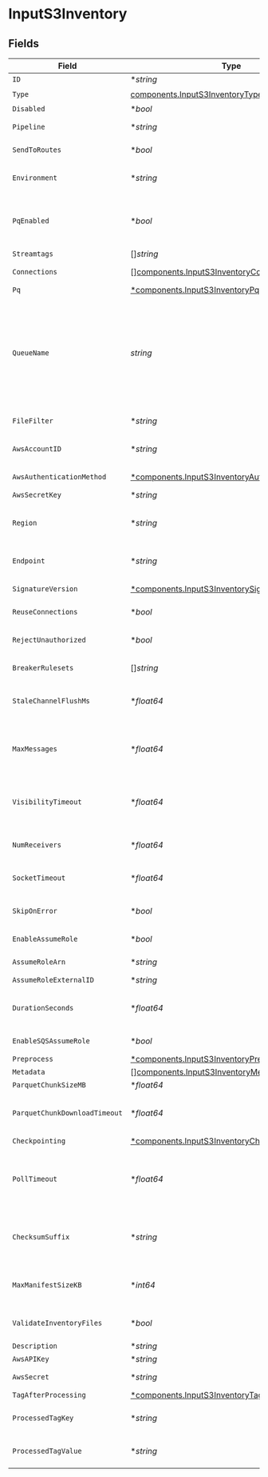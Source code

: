 # InputS3Inventory


## Fields

| Field                                                                                                                                                                                                                                                                                                                                                                                                                       | Type                                                                                                                                                                                                                                                                                                                                                                                                                        | Required                                                                                                                                                                                                                                                                                                                                                                                                                    | Description                                                                                                                                                                                                                                                                                                                                                                                                                 |
| --------------------------------------------------------------------------------------------------------------------------------------------------------------------------------------------------------------------------------------------------------------------------------------------------------------------------------------------------------------------------------------------------------------------------- | --------------------------------------------------------------------------------------------------------------------------------------------------------------------------------------------------------------------------------------------------------------------------------------------------------------------------------------------------------------------------------------------------------------------------- | --------------------------------------------------------------------------------------------------------------------------------------------------------------------------------------------------------------------------------------------------------------------------------------------------------------------------------------------------------------------------------------------------------------------------- | --------------------------------------------------------------------------------------------------------------------------------------------------------------------------------------------------------------------------------------------------------------------------------------------------------------------------------------------------------------------------------------------------------------------------- |
| `ID`                                                                                                                                                                                                                                                                                                                                                                                                                        | **string*                                                                                                                                                                                                                                                                                                                                                                                                                   | :heavy_minus_sign:                                                                                                                                                                                                                                                                                                                                                                                                          | Unique ID for this input                                                                                                                                                                                                                                                                                                                                                                                                    |
| `Type`                                                                                                                                                                                                                                                                                                                                                                                                                      | [components.InputS3InventoryType](../../models/components/inputs3inventorytype.md)                                                                                                                                                                                                                                                                                                                                          | :heavy_check_mark:                                                                                                                                                                                                                                                                                                                                                                                                          | N/A                                                                                                                                                                                                                                                                                                                                                                                                                         |
| `Disabled`                                                                                                                                                                                                                                                                                                                                                                                                                  | **bool*                                                                                                                                                                                                                                                                                                                                                                                                                     | :heavy_minus_sign:                                                                                                                                                                                                                                                                                                                                                                                                          | N/A                                                                                                                                                                                                                                                                                                                                                                                                                         |
| `Pipeline`                                                                                                                                                                                                                                                                                                                                                                                                                  | **string*                                                                                                                                                                                                                                                                                                                                                                                                                   | :heavy_minus_sign:                                                                                                                                                                                                                                                                                                                                                                                                          | Pipeline to process data from this Source before sending it through the Routes                                                                                                                                                                                                                                                                                                                                              |
| `SendToRoutes`                                                                                                                                                                                                                                                                                                                                                                                                              | **bool*                                                                                                                                                                                                                                                                                                                                                                                                                     | :heavy_minus_sign:                                                                                                                                                                                                                                                                                                                                                                                                          | Select whether to send data to Routes, or directly to Destinations.                                                                                                                                                                                                                                                                                                                                                         |
| `Environment`                                                                                                                                                                                                                                                                                                                                                                                                               | **string*                                                                                                                                                                                                                                                                                                                                                                                                                   | :heavy_minus_sign:                                                                                                                                                                                                                                                                                                                                                                                                          | Optionally, enable this config only on a specified Git branch. If empty, will be enabled everywhere.                                                                                                                                                                                                                                                                                                                        |
| `PqEnabled`                                                                                                                                                                                                                                                                                                                                                                                                                 | **bool*                                                                                                                                                                                                                                                                                                                                                                                                                     | :heavy_minus_sign:                                                                                                                                                                                                                                                                                                                                                                                                          | Use a disk queue to minimize data loss when connected services block. See [Cribl Docs](https://docs.cribl.io/stream/persistent-queues) for PQ defaults (Cribl-managed Cloud Workers) and configuration options (on-prem and hybrid Workers).                                                                                                                                                                                |
| `Streamtags`                                                                                                                                                                                                                                                                                                                                                                                                                | []*string*                                                                                                                                                                                                                                                                                                                                                                                                                  | :heavy_minus_sign:                                                                                                                                                                                                                                                                                                                                                                                                          | Tags for filtering and grouping in @{product}                                                                                                                                                                                                                                                                                                                                                                               |
| `Connections`                                                                                                                                                                                                                                                                                                                                                                                                               | [][components.InputS3InventoryConnection](../../models/components/inputs3inventoryconnection.md)                                                                                                                                                                                                                                                                                                                            | :heavy_minus_sign:                                                                                                                                                                                                                                                                                                                                                                                                          | Direct connections to Destinations, and optionally via a Pipeline or a Pack                                                                                                                                                                                                                                                                                                                                                 |
| `Pq`                                                                                                                                                                                                                                                                                                                                                                                                                        | [*components.InputS3InventoryPq](../../models/components/inputs3inventorypq.md)                                                                                                                                                                                                                                                                                                                                             | :heavy_minus_sign:                                                                                                                                                                                                                                                                                                                                                                                                          | N/A                                                                                                                                                                                                                                                                                                                                                                                                                         |
| `QueueName`                                                                                                                                                                                                                                                                                                                                                                                                                 | *string*                                                                                                                                                                                                                                                                                                                                                                                                                    | :heavy_check_mark:                                                                                                                                                                                                                                                                                                                                                                                                          | The name, URL, or ARN of the SQS queue to read notifications from. When a non-AWS URL is specified, format must be: '{url}/myQueueName'. Example: 'https://host:port/myQueueName'. Value must be a JavaScript expression (which can evaluate to a constant value), enclosed in quotes or backticks. Can be evaluated only at init time. Example referencing a Global Variable: `https://host:port/myQueue-${C.vars.myVar}`. |
| `FileFilter`                                                                                                                                                                                                                                                                                                                                                                                                                | **string*                                                                                                                                                                                                                                                                                                                                                                                                                   | :heavy_minus_sign:                                                                                                                                                                                                                                                                                                                                                                                                          | Regex matching file names to download and process. Defaults to: .*                                                                                                                                                                                                                                                                                                                                                          |
| `AwsAccountID`                                                                                                                                                                                                                                                                                                                                                                                                              | **string*                                                                                                                                                                                                                                                                                                                                                                                                                   | :heavy_minus_sign:                                                                                                                                                                                                                                                                                                                                                                                                          | SQS queue owner's AWS account ID. Leave empty if SQS queue is in same AWS account.                                                                                                                                                                                                                                                                                                                                          |
| `AwsAuthenticationMethod`                                                                                                                                                                                                                                                                                                                                                                                                   | [*components.InputS3InventoryAuthenticationMethod](../../models/components/inputs3inventoryauthenticationmethod.md)                                                                                                                                                                                                                                                                                                         | :heavy_minus_sign:                                                                                                                                                                                                                                                                                                                                                                                                          | AWS authentication method. Choose Auto to use IAM roles.                                                                                                                                                                                                                                                                                                                                                                    |
| `AwsSecretKey`                                                                                                                                                                                                                                                                                                                                                                                                              | **string*                                                                                                                                                                                                                                                                                                                                                                                                                   | :heavy_minus_sign:                                                                                                                                                                                                                                                                                                                                                                                                          | N/A                                                                                                                                                                                                                                                                                                                                                                                                                         |
| `Region`                                                                                                                                                                                                                                                                                                                                                                                                                    | **string*                                                                                                                                                                                                                                                                                                                                                                                                                   | :heavy_minus_sign:                                                                                                                                                                                                                                                                                                                                                                                                          | AWS Region where the S3 bucket and SQS queue are located. Required, unless the Queue entry is a URL or ARN that includes a Region.                                                                                                                                                                                                                                                                                          |
| `Endpoint`                                                                                                                                                                                                                                                                                                                                                                                                                  | **string*                                                                                                                                                                                                                                                                                                                                                                                                                   | :heavy_minus_sign:                                                                                                                                                                                                                                                                                                                                                                                                          | S3 service endpoint. If empty, defaults to the AWS Region-specific endpoint. Otherwise, it must point to S3-compatible endpoint.                                                                                                                                                                                                                                                                                            |
| `SignatureVersion`                                                                                                                                                                                                                                                                                                                                                                                                          | [*components.InputS3InventorySignatureVersion](../../models/components/inputs3inventorysignatureversion.md)                                                                                                                                                                                                                                                                                                                 | :heavy_minus_sign:                                                                                                                                                                                                                                                                                                                                                                                                          | Signature version to use for signing S3 requests                                                                                                                                                                                                                                                                                                                                                                            |
| `ReuseConnections`                                                                                                                                                                                                                                                                                                                                                                                                          | **bool*                                                                                                                                                                                                                                                                                                                                                                                                                     | :heavy_minus_sign:                                                                                                                                                                                                                                                                                                                                                                                                          | Reuse connections between requests, which can improve performance                                                                                                                                                                                                                                                                                                                                                           |
| `RejectUnauthorized`                                                                                                                                                                                                                                                                                                                                                                                                        | **bool*                                                                                                                                                                                                                                                                                                                                                                                                                     | :heavy_minus_sign:                                                                                                                                                                                                                                                                                                                                                                                                          | Reject certificates that cannot be verified against a valid CA, such as self-signed certificates                                                                                                                                                                                                                                                                                                                            |
| `BreakerRulesets`                                                                                                                                                                                                                                                                                                                                                                                                           | []*string*                                                                                                                                                                                                                                                                                                                                                                                                                  | :heavy_minus_sign:                                                                                                                                                                                                                                                                                                                                                                                                          | A list of event-breaking rulesets that will be applied, in order, to the input data stream                                                                                                                                                                                                                                                                                                                                  |
| `StaleChannelFlushMs`                                                                                                                                                                                                                                                                                                                                                                                                       | **float64*                                                                                                                                                                                                                                                                                                                                                                                                                  | :heavy_minus_sign:                                                                                                                                                                                                                                                                                                                                                                                                          | How long (in milliseconds) the Event Breaker will wait for new data to be sent to a specific channel before flushing the data stream out, as is, to the Pipelines                                                                                                                                                                                                                                                           |
| `MaxMessages`                                                                                                                                                                                                                                                                                                                                                                                                               | **float64*                                                                                                                                                                                                                                                                                                                                                                                                                  | :heavy_minus_sign:                                                                                                                                                                                                                                                                                                                                                                                                          | The maximum number of messages SQS should return in a poll request. Amazon SQS never returns more messages than this value (however, fewer messages might be returned). Valid values: 1 to 10.                                                                                                                                                                                                                              |
| `VisibilityTimeout`                                                                                                                                                                                                                                                                                                                                                                                                         | **float64*                                                                                                                                                                                                                                                                                                                                                                                                                  | :heavy_minus_sign:                                                                                                                                                                                                                                                                                                                                                                                                          | After messages are retrieved by a ReceiveMessage request, @{product} will hide them from subsequent retrieve requests for at least this duration. You can set this as high as 43200 sec. (12 hours).                                                                                                                                                                                                                        |
| `NumReceivers`                                                                                                                                                                                                                                                                                                                                                                                                              | **float64*                                                                                                                                                                                                                                                                                                                                                                                                                  | :heavy_minus_sign:                                                                                                                                                                                                                                                                                                                                                                                                          | How many receiver processes to run. The higher the number, the better the throughput - at the expense of CPU overhead.                                                                                                                                                                                                                                                                                                      |
| `SocketTimeout`                                                                                                                                                                                                                                                                                                                                                                                                             | **float64*                                                                                                                                                                                                                                                                                                                                                                                                                  | :heavy_minus_sign:                                                                                                                                                                                                                                                                                                                                                                                                          | Socket inactivity timeout (in seconds). Increase this value if timeouts occur due to backpressure.                                                                                                                                                                                                                                                                                                                          |
| `SkipOnError`                                                                                                                                                                                                                                                                                                                                                                                                               | **bool*                                                                                                                                                                                                                                                                                                                                                                                                                     | :heavy_minus_sign:                                                                                                                                                                                                                                                                                                                                                                                                          | Skip files that trigger a processing error. Disabled by default, which allows retries after processing errors.                                                                                                                                                                                                                                                                                                              |
| `EnableAssumeRole`                                                                                                                                                                                                                                                                                                                                                                                                          | **bool*                                                                                                                                                                                                                                                                                                                                                                                                                     | :heavy_minus_sign:                                                                                                                                                                                                                                                                                                                                                                                                          | Use Assume Role credentials to access Amazon S3                                                                                                                                                                                                                                                                                                                                                                             |
| `AssumeRoleArn`                                                                                                                                                                                                                                                                                                                                                                                                             | **string*                                                                                                                                                                                                                                                                                                                                                                                                                   | :heavy_minus_sign:                                                                                                                                                                                                                                                                                                                                                                                                          | Amazon Resource Name (ARN) of the role to assume                                                                                                                                                                                                                                                                                                                                                                            |
| `AssumeRoleExternalID`                                                                                                                                                                                                                                                                                                                                                                                                      | **string*                                                                                                                                                                                                                                                                                                                                                                                                                   | :heavy_minus_sign:                                                                                                                                                                                                                                                                                                                                                                                                          | External ID to use when assuming role                                                                                                                                                                                                                                                                                                                                                                                       |
| `DurationSeconds`                                                                                                                                                                                                                                                                                                                                                                                                           | **float64*                                                                                                                                                                                                                                                                                                                                                                                                                  | :heavy_minus_sign:                                                                                                                                                                                                                                                                                                                                                                                                          | Duration of the assumed role's session, in seconds. Minimum is 900 (15 minutes), default is 3600 (1 hour), and maximum is 43200 (12 hours).                                                                                                                                                                                                                                                                                 |
| `EnableSQSAssumeRole`                                                                                                                                                                                                                                                                                                                                                                                                       | **bool*                                                                                                                                                                                                                                                                                                                                                                                                                     | :heavy_minus_sign:                                                                                                                                                                                                                                                                                                                                                                                                          | Use Assume Role credentials when accessing Amazon SQS                                                                                                                                                                                                                                                                                                                                                                       |
| `Preprocess`                                                                                                                                                                                                                                                                                                                                                                                                                | [*components.InputS3InventoryPreprocess](../../models/components/inputs3inventorypreprocess.md)                                                                                                                                                                                                                                                                                                                             | :heavy_minus_sign:                                                                                                                                                                                                                                                                                                                                                                                                          | N/A                                                                                                                                                                                                                                                                                                                                                                                                                         |
| `Metadata`                                                                                                                                                                                                                                                                                                                                                                                                                  | [][components.InputS3InventoryMetadatum](../../models/components/inputs3inventorymetadatum.md)                                                                                                                                                                                                                                                                                                                              | :heavy_minus_sign:                                                                                                                                                                                                                                                                                                                                                                                                          | Fields to add to events from this input                                                                                                                                                                                                                                                                                                                                                                                     |
| `ParquetChunkSizeMB`                                                                                                                                                                                                                                                                                                                                                                                                        | **float64*                                                                                                                                                                                                                                                                                                                                                                                                                  | :heavy_minus_sign:                                                                                                                                                                                                                                                                                                                                                                                                          | Maximum file size for each Parquet chunk                                                                                                                                                                                                                                                                                                                                                                                    |
| `ParquetChunkDownloadTimeout`                                                                                                                                                                                                                                                                                                                                                                                               | **float64*                                                                                                                                                                                                                                                                                                                                                                                                                  | :heavy_minus_sign:                                                                                                                                                                                                                                                                                                                                                                                                          | The maximum time allowed for downloading a Parquet chunk. Processing will stop if a chunk cannot be downloaded within the time specified.                                                                                                                                                                                                                                                                                   |
| `Checkpointing`                                                                                                                                                                                                                                                                                                                                                                                                             | [*components.InputS3InventoryCheckpointing](../../models/components/inputs3inventorycheckpointing.md)                                                                                                                                                                                                                                                                                                                       | :heavy_minus_sign:                                                                                                                                                                                                                                                                                                                                                                                                          | N/A                                                                                                                                                                                                                                                                                                                                                                                                                         |
| `PollTimeout`                                                                                                                                                                                                                                                                                                                                                                                                               | **float64*                                                                                                                                                                                                                                                                                                                                                                                                                  | :heavy_minus_sign:                                                                                                                                                                                                                                                                                                                                                                                                          | How long to wait for events before trying polling again. The lower the number the higher the AWS bill. The higher the number the longer it will take for the source to react to configuration changes and system restarts.                                                                                                                                                                                                  |
| `ChecksumSuffix`                                                                                                                                                                                                                                                                                                                                                                                                            | **string*                                                                                                                                                                                                                                                                                                                                                                                                                   | :heavy_minus_sign:                                                                                                                                                                                                                                                                                                                                                                                                          | Filename suffix of the manifest checksum file. If a filename matching this suffix is received        in the queue, the matching manifest file will be downloaded and validated against its value. Defaults to "checksum"                                                                                                                                                                                                    |
| `MaxManifestSizeKB`                                                                                                                                                                                                                                                                                                                                                                                                         | **int64*                                                                                                                                                                                                                                                                                                                                                                                                                    | :heavy_minus_sign:                                                                                                                                                                                                                                                                                                                                                                                                          | Maximum download size (KB) of each manifest or checksum file. Manifest files larger than this size will not be read.        Defaults to 4096.                                                                                                                                                                                                                                                                               |
| `ValidateInventoryFiles`                                                                                                                                                                                                                                                                                                                                                                                                    | **bool*                                                                                                                                                                                                                                                                                                                                                                                                                     | :heavy_minus_sign:                                                                                                                                                                                                                                                                                                                                                                                                          | If set to Yes, each inventory file in the manifest will be validated against its checksum. Defaults to false                                                                                                                                                                                                                                                                                                                |
| `Description`                                                                                                                                                                                                                                                                                                                                                                                                               | **string*                                                                                                                                                                                                                                                                                                                                                                                                                   | :heavy_minus_sign:                                                                                                                                                                                                                                                                                                                                                                                                          | N/A                                                                                                                                                                                                                                                                                                                                                                                                                         |
| `AwsAPIKey`                                                                                                                                                                                                                                                                                                                                                                                                                 | **string*                                                                                                                                                                                                                                                                                                                                                                                                                   | :heavy_minus_sign:                                                                                                                                                                                                                                                                                                                                                                                                          | N/A                                                                                                                                                                                                                                                                                                                                                                                                                         |
| `AwsSecret`                                                                                                                                                                                                                                                                                                                                                                                                                 | **string*                                                                                                                                                                                                                                                                                                                                                                                                                   | :heavy_minus_sign:                                                                                                                                                                                                                                                                                                                                                                                                          | Select or create a stored secret that references your access key and secret key                                                                                                                                                                                                                                                                                                                                             |
| `TagAfterProcessing`                                                                                                                                                                                                                                                                                                                                                                                                        | [*components.InputS3InventoryTagAfterProcessing](../../models/components/inputs3inventorytagafterprocessing.md)                                                                                                                                                                                                                                                                                                             | :heavy_minus_sign:                                                                                                                                                                                                                                                                                                                                                                                                          | N/A                                                                                                                                                                                                                                                                                                                                                                                                                         |
| `ProcessedTagKey`                                                                                                                                                                                                                                                                                                                                                                                                           | **string*                                                                                                                                                                                                                                                                                                                                                                                                                   | :heavy_minus_sign:                                                                                                                                                                                                                                                                                                                                                                                                          | The key for the S3 object tag applied after processing. This field accepts an expression for dynamic generation.                                                                                                                                                                                                                                                                                                            |
| `ProcessedTagValue`                                                                                                                                                                                                                                                                                                                                                                                                         | **string*                                                                                                                                                                                                                                                                                                                                                                                                                   | :heavy_minus_sign:                                                                                                                                                                                                                                                                                                                                                                                                          | The value for the S3 object tag applied after processing. This field accepts an expression for dynamic generation.                                                                                                                                                                                                                                                                                                          |